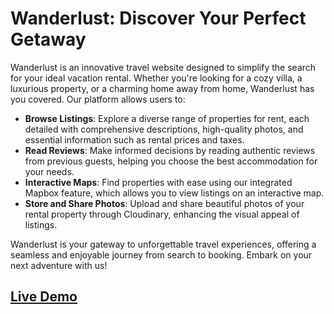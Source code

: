 # Wanderlust: Discover Your Perfect Getaway

Wanderlust is an innovative travel website designed to simplify the search for your ideal vacation rental. Whether you're looking for a cozy villa, a luxurious property, or a charming home away from home, Wanderlust has you covered. Our platform allows users to:

- **Browse Listings**: Explore a diverse range of properties for rent, each detailed with comprehensive descriptions, high-quality photos, and essential information such as rental prices and taxes.
- **Read Reviews**: Make informed decisions by reading authentic reviews from previous guests, helping you choose the best accommodation for your needs.
  <!-- - **Manage Your Account**: Effortlessly manage your bookings with our user-friendly login, signup, and logout features.
  -->
- **Interactive Maps**: Find properties with ease using our integrated Mapbox feature, which allows you to view listings on an interactive map.
- **Store and Share Photos**: Upload and share beautiful photos of your rental property through Cloudinary, enhancing the visual appeal of listings.

Wanderlust is your gateway to unforgettable travel experiences, offering a seamless and enjoyable journey from search to booking. Embark on your next adventure with us!

## [Live Demo](https://wander-lust-szwb.onrender.com/)
